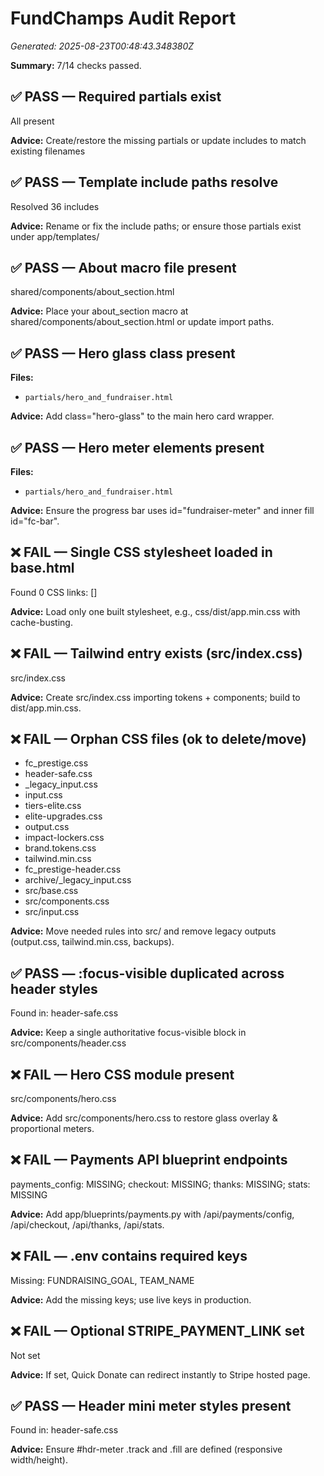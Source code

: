 # FundChamps Audit Report

_Generated: 2025-08-23T00:48:43.348380Z_

**Summary:** 7/14 checks passed.

## ✅ PASS — Required partials exist

All present

**Advice:** Create/restore the missing partials or update includes to match existing filenames

## ✅ PASS — Template include paths resolve

Resolved 36 includes

**Advice:** Rename or fix the include paths; or ensure those partials exist under app/templates/

## ✅ PASS — About macro file present

shared/components/about_section.html

**Advice:** Place your about_section macro at shared/components/about_section.html or update import paths.

## ✅ PASS — Hero glass class present

**Files:**
- `partials/hero_and_fundraiser.html`

**Advice:** Add class="hero-glass" to the main hero card wrapper.

## ✅ PASS — Hero meter elements present

**Files:**
- `partials/hero_and_fundraiser.html`

**Advice:** Ensure the progress bar uses id="fundraiser-meter" and inner fill id="fc-bar".

## ❌ FAIL — Single CSS stylesheet loaded in base.html

Found 0 CSS links: []

**Advice:** Load only one built stylesheet, e.g., css/dist/app.min.css with cache-busting.

## ❌ FAIL — Tailwind entry exists (src/index.css)

src/index.css

**Advice:** Create src/index.css importing tokens + components; build to dist/app.min.css.

## ❌ FAIL — Orphan CSS files (ok to delete/move)

- fc_prestige.css
- header-safe.css
- _legacy_input.css
- input.css
- tiers-elite.css
- elite-upgrades.css
- output.css
- impact-lockers.css
- brand.tokens.css
- tailwind.min.css
- fc_prestige-header.css
- archive/_legacy_input.css
- src/base.css
- src/components.css
- src/input.css

**Advice:** Move needed rules into src/ and remove legacy outputs (output.css, tailwind.min.css, backups).

## ✅ PASS — :focus-visible duplicated across header styles

Found in: header-safe.css

**Advice:** Keep a single authoritative focus-visible block in src/components/header.css

## ❌ FAIL — Hero CSS module present

src/components/hero.css

**Advice:** Add src/components/hero.css to restore glass overlay & proportional meters.

## ❌ FAIL — Payments API blueprint endpoints

payments_config: MISSING; checkout: MISSING; thanks: MISSING; stats: MISSING

**Advice:** Add app/blueprints/payments.py with /api/payments/config, /api/checkout, /api/thanks, /api/stats.

## ❌ FAIL — .env contains required keys

Missing: FUNDRAISING_GOAL, TEAM_NAME

**Advice:** Add the missing keys; use live keys in production.

## ❌ FAIL — Optional STRIPE_PAYMENT_LINK set

Not set

**Advice:** If set, Quick Donate can redirect instantly to Stripe hosted page.

## ✅ PASS — Header mini meter styles present

Found in: header-safe.css

**Advice:** Ensure #hdr-meter .track and .fill are defined (responsive width/height).
